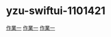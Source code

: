 # yzu-swiftui-1101421

[作業一](https://github.com/Xiang-92/yzu-swiftui-1101421/blob/main/hw1.md)
[作業一](https://github.com/Xiang-92/yzu-swiftui-1101421/blob/main/hw2.md)
[作業一](https://github.com/Xiang-92/yzu-swiftui-1101421/blob/main/hw3.md)

